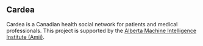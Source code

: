 ## Cardea

Cardea is a Canadian health social network for patients and medical professionals. This project is supported by the [Alberta Machine Intelligence Institute (Amii)](http://amii.ca).